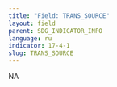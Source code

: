 ```yaml
---
title: "Field: TRANS_SOURCE"
layout: field
parent: SDG_INDICATOR_INFO
language: ru
indicator: 17-4-1
slug: TRANS_SOURCE
---
```

NA
